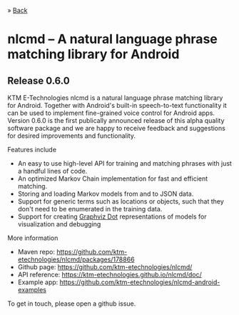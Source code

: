 
&raquo; <a href="../">Back</a>

# nlcmd &ndash; A natural language phrase matching library for Android

## Release 0.6.0

KTM E-Technologies nlcmd is a natural language phrase matching library for Android. 
Together with Android's built-in speech-to-text functionality it can be used to implement
fine-grained voice control for Android apps.
Version 0.6.0 is the first publically announced release of this alpha quality software package
and we are happy to receive feedback and suggestions for desired improvements and functionality.

Features include
* An easy to use high-level API for training and matching phrases with just a handful lines of code.
* An optimized Markov Chain implementation for fast and efficient matching.
* Storing and loading Markov models from and to JSON data.
* Support for generic terms such as locations or objects, such that they
  don't need to be enumerated in the training data.
* Support for creating <a href="https://www.graphviz.org">Graphviz Dot</a> 
  representations of models for visualization and debugging

More information
* Maven repo: <a href="https://github.com/ktm-etechnologies/nlcmd/packages/178866">https://github.com/ktm-etechnologies/nlcmd/packages/178866</a>
* Github page: <a href="https://github.com/ktm-etechnologies/nlcmd/">https://github.com/ktm-etechnologies/nlcmd/</a>
* API reference: <a href="https://ktm-etechnologies.github.io/nlcmd/doc/">https://ktm-etechnologies.github.io/nlcmd/doc/</a>
* Example app: <a href="https://github.com/ktm-etechnologies/nlcmd-android-examples">https://github.com/ktm-etechnologies/nlcmd-android-examples</a>

To get in touch, please open a github issue.
